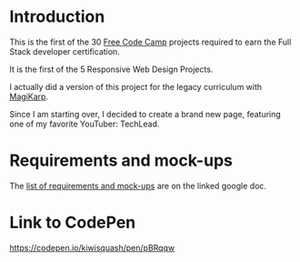 # Introduction

This is the first of the 30 [Free Code Camp](https://www.freecodecamp.org/settings) projects required to earn the Full Stack developer certification.

It is the first of the 5 Responsive Web Design Projects.

I actually did a version of this project for the legacy curriculum with [MagiKarp](https://codepen.io/kiwisquash/full/QOBrJN). 

Since I am starting over, I decided to create a brand new page, featuring one of my favorite YouTuber: TechLead.

# Requirements and mock-ups

The [list of requirements and mock-ups](https://docs.google.com/document/d/1Rf-qjdAjTaZ9D6FL0DTp9WowEJdxG-zHh3n7i3KfbLw/edit#heading=h.6p5c0om5fxy2) are on the linked google doc.

# Link to CodePen

https://codepen.io/kiwisquash/pen/pBRqqw
